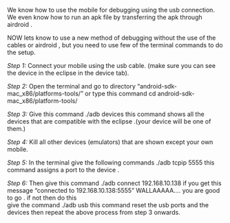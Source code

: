 We know how to use the mobile for debugging using the  usb connection. 
We even know how to run an apk file by transferring the apk through airdroid .

NOW lets know to use a new method of debugging without the use of the cables or airdroid , but you need to use few of the terminal commands to do the setup.

*Step 1:* Connect your mobile using the usb cable. (make sure you can see the device in the eclipse in the device tab).

*Step 2:* Open the terminal and go to directory “android-sdk-mac_x86/platforms-tools/” or type  this command 
		cd android-sdk-mac_x86/platform-tools/

*Step 3:* Give this command 
		./adb devices
	this command shows all the devices that are compatible with the eclipse .(your device will be one of them.)

*Step 4:* Kill all other devices (emulators) that are shown except your own mobile.

*Step 5:* In the terminal give the following commands 
		./adb tcpip 5555
	this command assigns a port to the device .

*Step 6:* Then give this command 
		./adb connect 192.168.10.138
	if you get this message “connected to 192.168.10.138:5555”
	WALLAAAAA…. you are good to go .
if not then 
 do this  
	give the command 
		./adb usb
	this command reset the usb ports and the devices then repeat the above process from step 3 onwards.

